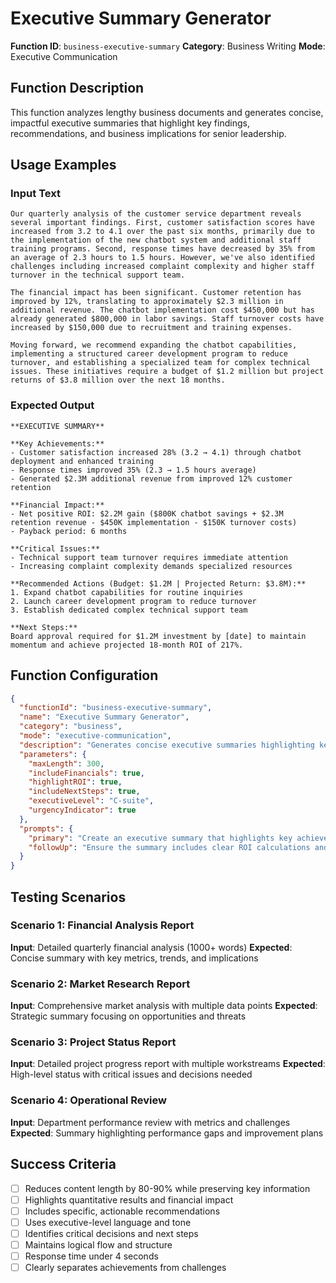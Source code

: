 # Executive Summary Generator

**Function ID**: `business-executive-summary`
**Category**: Business Writing
**Mode**: Executive Communication

## Function Description

This function analyzes lengthy business documents and generates concise, impactful executive summaries that highlight key findings, recommendations, and business implications for senior leadership.

## Usage Examples

### Input Text
```
Our quarterly analysis of the customer service department reveals several important findings. First, customer satisfaction scores have increased from 3.2 to 4.1 over the past six months, primarily due to the implementation of the new chatbot system and additional staff training programs. Second, response times have decreased by 35% from an average of 2.3 hours to 1.5 hours. However, we've also identified challenges including increased complaint complexity and higher staff turnover in the technical support team.

The financial impact has been significant. Customer retention has improved by 12%, translating to approximately $2.3 million in additional revenue. The chatbot implementation cost $450,000 but has already generated $800,000 in labor savings. Staff turnover costs have increased by $150,000 due to recruitment and training expenses.

Moving forward, we recommend expanding the chatbot capabilities, implementing a structured career development program to reduce turnover, and establishing a specialized team for complex technical issues. These initiatives require a budget of $1.2 million but project returns of $3.8 million over the next 18 months.
```

### Expected Output
```
**EXECUTIVE SUMMARY**

**Key Achievements:**
- Customer satisfaction increased 28% (3.2 → 4.1) through chatbot deployment and enhanced training
- Response times improved 35% (2.3 → 1.5 hours average)
- Generated $2.3M additional revenue from improved 12% customer retention

**Financial Impact:**
- Net positive ROI: $2.2M gain ($800K chatbot savings + $2.3M retention revenue - $450K implementation - $150K turnover costs)
- Payback period: 6 months

**Critical Issues:**
- Technical support team turnover requires immediate attention
- Increasing complaint complexity demands specialized resources

**Recommended Actions (Budget: $1.2M | Projected Return: $3.8M):**
1. Expand chatbot capabilities for routine inquiries
2. Launch career development program to reduce turnover
3. Establish dedicated complex technical support team

**Next Steps:**
Board approval required for $1.2M investment by [date] to maintain momentum and achieve projected 18-month ROI of 217%.
```

## Function Configuration

```json
{
  "functionId": "business-executive-summary",
  "name": "Executive Summary Generator",
  "category": "business",
  "mode": "executive-communication",
  "description": "Generates concise executive summaries highlighting key findings, financial impact, and strategic recommendations",
  "parameters": {
    "maxLength": 300,
    "includeFinancials": true,
    "highlightROI": true,
    "includeNextSteps": true,
    "executiveLevel": "C-suite",
    "urgencyIndicator": true
  },
  "prompts": {
    "primary": "Create an executive summary that highlights key achievements, financial impact, critical issues, and recommended actions with specific numbers and timelines.",
    "followUp": "Ensure the summary includes clear ROI calculations and specific next steps with deadlines."
  }
}
```

## Testing Scenarios

### Scenario 1: Financial Analysis Report
**Input**: Detailed quarterly financial analysis (1000+ words)
**Expected**: Concise summary with key metrics, trends, and implications

### Scenario 2: Market Research Report
**Input**: Comprehensive market analysis with multiple data points
**Expected**: Strategic summary focusing on opportunities and threats

### Scenario 3: Project Status Report
**Input**: Detailed project progress report with multiple workstreams
**Expected**: High-level status with critical issues and decisions needed

### Scenario 4: Operational Review
**Input**: Department performance review with metrics and challenges
**Expected**: Summary highlighting performance gaps and improvement plans

## Success Criteria

- [ ] Reduces content length by 80-90% while preserving key information
- [ ] Highlights quantitative results and financial impact
- [ ] Includes specific, actionable recommendations
- [ ] Uses executive-level language and tone
- [ ] Identifies critical decisions and next steps
- [ ] Maintains logical flow and structure
- [ ] Response time under 4 seconds
- [ ] Clearly separates achievements from challenges